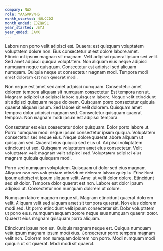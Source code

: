 ```yaml
---
company: NWX
role: YAAGVKVNHS
month_started: HULCCDZ
month_ended: EOZQWSL
year_started: USYJ
year_ended: JAWX
---
```


Labore non porro velit adipisci est. Quaerat est quisquam voluptatem voluptatem dolore non. Eius consectetur ut est dolore labore amet. Etincidunt ipsum magnam sit magnam. Velit adipisci quaerat ipsum sed velit. Sed amet adipisci quiquia voluptatem. Non aliquam eius neque adipisci numquam neque quisquam. Consectetur est adipisci sed aliquam numquam. Quiquia neque ut consectetur magnam modi. Tempora modi amet dolorem est non quaerat modi.

Non neque est amet sed amet adipisci numquam. Consectetur amet dolorem tempora aliquam sit numquam consectetur. Est tempora non ut. Magnam adipisci ut adipisci labore quisquam labore. Neque velit etincidunt sit adipisci quisquam neque dolorem. Quisquam porro consectetur quiquia quaerat aliquam ipsum. Sed labore sit velit dolorem. Quisquam amet tempora dolor adipisci magnam sed. Consectetur quisquam quaerat tempora. Non magnam modi ipsum est adipisci tempora.

Consectetur est eius consectetur dolor quisquam. Dolor porro labore ut. Porro numquam modi neque ipsum consectetur ipsum quiquia. Voluptatem consectetur sed neque eius. Neque dolore quaerat labore aliquam ut quisquam sed. Quaerat eius quiquia sed eius ut. Adipisci voluptatem etincidunt ut sed. Quisquam voluptatem amet eius consectetur. Velit voluptatem velit magnam velit adipisci sed. Voluptatem adipisci eius magnam quiquia quisquam modi.

Porro sed numquam voluptatem. Quisquam ut dolor sed eius magnam. Aliquam non non voluptatem etincidunt dolorem labore quiquia. Etincidunt ipsum adipisci ut ipsum aliquam velit. Amet ut velit dolor dolore. Etincidunt sed sit dolor. Tempora dolor quaerat est non. Labore est dolor ipsum adipisci ut. Consectetur non numquam dolorem ut dolore.

Numquam labore magnam neque sit. Magnam etincidunt quaerat dolorem velit. Aliquam velit sed aliquam amet sit tempora quaerat. Non eius dolorem modi sed. Ut porro etincidunt velit ipsum consectetur sit. Dolor voluptatem ut porro eius. Numquam aliquam dolore neque eius numquam quaerat dolor. Quaerat eius magnam quisquam porro aliquam.

Etincidunt ipsum non est. Quiquia magnam neque est. Quiquia numquam velit ipsum magnam ipsum modi eius. Consectetur porro tempora magnam velit non. Dolorem non numquam dolorem non porro. Modi numquam modi quiquia ut sit quaerat. Modi modi sit quaerat.
    